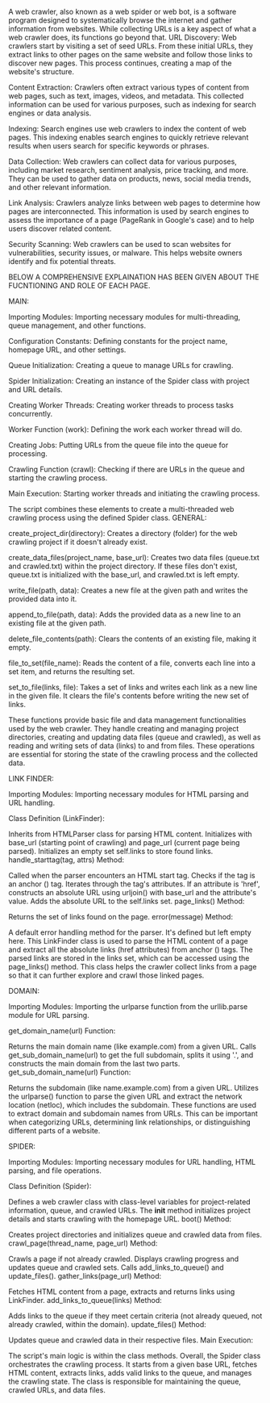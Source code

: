 A web crawler, also known as a web spider or web bot, is a software program designed to systematically browse the internet and gather information from websites. While collecting URLs is a key aspect of what a web crawler does, its functions go beyond that. 
URL Discovery: Web crawlers start by visiting a set of seed URLs. From these initial URLs, they extract links to other pages on the same website and follow those links to discover new pages. This process continues, creating a map of the website's structure.

Content Extraction: Crawlers often extract various types of content from web pages, such as text, images, videos, and metadata. This collected information can be used for various purposes, such as indexing for search engines or data analysis.

Indexing: Search engines use web crawlers to index the content of web pages. This indexing enables search engines to quickly retrieve relevant results when users search for specific keywords or phrases.

Data Collection: Web crawlers can collect data for various purposes, including market research, sentiment analysis, price tracking, and more. They can be used to gather data on products, news, social media trends, and other relevant information.

Link Analysis: Crawlers analyze links between web pages to determine how pages are interconnected. This information is used by search engines to assess the importance of a page (PageRank in Google's case) and to help users discover related content.

Security Scanning: Web crawlers can be used to scan websites for vulnerabilities, security issues, or malware. This helps website owners identify and fix potential threats.


BELOW A COMPREHENSIVE EXPLAINATION HAS BEEN GIVEN ABOUT THE FUCNTIONING AND ROLE OF EACH PAGE.


MAIN:

Importing Modules: Importing necessary modules for multi-threading, queue management, and other functions.

Configuration Constants: Defining constants for the project name, homepage URL, and other settings.

Queue Initialization: Creating a queue to manage URLs for crawling.

Spider Initialization: Creating an instance of the Spider class with project and URL details.

Creating Worker Threads: Creating worker threads to process tasks concurrently.

Worker Function (work): Defining the work each worker thread will do.

Creating Jobs: Putting URLs from the queue file into the queue for processing.

Crawling Function (crawl): Checking if there are URLs in the queue and starting the crawling process.

Main Execution: Starting worker threads and initiating the crawling process.

The script combines these elements to create a multi-threaded web crawling process using the defined Spider class.
GENERAL:

create_project_dir(directory): Creates a directory (folder) for the web crawling project if it doesn't already exist.

create_data_files(project_name, base_url): Creates two data files (queue.txt and crawled.txt) within the project directory. If these files don't exist, queue.txt is initialized with the base_url, and crawled.txt is left empty.

write_file(path, data): Creates a new file at the given path and writes the provided data into it.

append_to_file(path, data): Adds the provided data as a new line to an existing file at the given path.

delete_file_contents(path): Clears the contents of an existing file, making it empty.

file_to_set(file_name): Reads the content of a file, converts each line into a set item, and returns the resulting set.

set_to_file(links, file): Takes a set of links and writes each link as a new line in the given file. It clears the file's contents before writing the new set of links.

These functions provide basic file and data management functionalities used by the web crawler. They handle creating and managing project directories, creating and updating data files (queue and crawled), as well as reading and writing sets of data (links) to and from files. These operations are essential for storing the state of the crawling process and the collected data.


LINK FINDER:

Importing Modules: Importing necessary modules for HTML parsing and URL handling.

Class Definition (LinkFinder):

Inherits from HTMLParser class for parsing HTML content.
Initializes with base_url (starting point of crawling) and page_url (current page being parsed).
Initializes an empty set self.links to store found links.
handle_starttag(tag, attrs) Method:

Called when the parser encounters an HTML start tag.
Checks if the tag is an anchor (<a>) tag.
Iterates through the tag's attributes.
If an attribute is 'href', constructs an absolute URL using urljoin() with base_url and the attribute's value.
Adds the absolute URL to the self.links set.
page_links() Method:

Returns the set of links found on the page.
error(message) Method:

A default error handling method for the parser. It's defined but left empty here.
This LinkFinder class is used to parse the HTML content of a page and extract all the absolute links (href attributes) from anchor (<a>) tags. The parsed links are stored in the links set, which can be accessed using the page_links() method. This class helps the crawler collect links from a page so that it can further explore and crawl those linked pages.


DOMAIN:

Importing Modules: Importing the urlparse function from the urllib.parse module for URL parsing.

get_domain_name(url) Function:

Returns the main domain name (like example.com) from a given URL.
Calls get_sub_domain_name(url) to get the full subdomain, splits it using '.', and constructs the main domain from the last two parts.
get_sub_domain_name(url) Function:

Returns the subdomain (like name.example.com) from a given URL.
Utilizes the urlparse() function to parse the given URL and extract the network location (netloc), which includes the subdomain.
These functions are used to extract domain and subdomain names from URLs. This can be important when categorizing URLs, determining link relationships, or distinguishing different parts of a website.

SPIDER:

Importing Modules: Importing necessary modules for URL handling, HTML parsing, and file operations.

Class Definition (Spider):

Defines a web crawler class with class-level variables for project-related information, queue, and crawled URLs.
The __init__ method initializes project details and starts crawling with the homepage URL.
boot() Method:

Creates project directories and initializes queue and crawled data from files.
crawl_page(thread_name, page_url) Method:

Crawls a page if not already crawled.
Displays crawling progress and updates queue and crawled sets.
Calls add_links_to_queue() and update_files().
gather_links(page_url) Method:

Fetches HTML content from a page, extracts and returns links using LinkFinder.
add_links_to_queue(links) Method:

Adds links to the queue if they meet certain criteria (not already queued, not already crawled, within the domain).
update_files() Method:

Updates queue and crawled data in their respective files.
Main Execution:

The script's main logic is within the class methods.
Overall, the Spider class orchestrates the crawling process. It starts from a given base URL, fetches HTML content, extracts links, adds valid links to the queue, and manages the crawling state. The class is responsible for maintaining the queue, crawled URLs, and data files.
